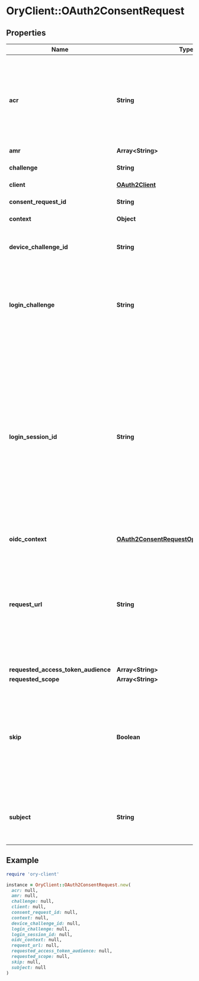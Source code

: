 # OryClient::OAuth2ConsentRequest

## Properties

| Name | Type | Description | Notes |
| ---- | ---- | ----------- | ----- |
| **acr** | **String** | ACR represents the Authentication AuthorizationContext Class Reference value for this authentication session. You can use it to express that, for example, a user authenticated using two factor authentication. | [optional] |
| **amr** | **Array&lt;String&gt;** |  | [optional] |
| **challenge** | **String** | Challenge is used to retrieve/accept/deny the consent request. |  |
| **client** | [**OAuth2Client**](OAuth2Client.md) |  | [optional] |
| **consent_request_id** | **String** | ConsentRequestID is the ID of the consent request. | [optional] |
| **context** | **Object** |  | [optional] |
| **device_challenge_id** | **String** | DeviceChallenge is the device challenge this consent challenge belongs to, if this flow was initiated by a device. | [optional] |
| **login_challenge** | **String** | LoginChallenge is the login challenge this consent challenge belongs to. It can be used to associate a login and consent request in the login &amp; consent app. | [optional] |
| **login_session_id** | **String** | LoginSessionID is the login session ID. If the user-agent reuses a login session (via cookie / remember flag) this ID will remain the same. If the user-agent did not have an existing authentication session (e.g. remember is false) this will be a new random value. This value is used as the \&quot;sid\&quot; parameter in the ID Token and in OIDC Front-/Back- channel logout. It&#39;s value can generally be used to associate consecutive login requests by a certain user. | [optional] |
| **oidc_context** | [**OAuth2ConsentRequestOpenIDConnectContext**](OAuth2ConsentRequestOpenIDConnectContext.md) |  | [optional] |
| **request_url** | **String** | RequestURL is the original OAuth 2.0 Authorization URL requested by the OAuth 2.0 client. It is the URL which initiates the OAuth 2.0 Authorization Code or OAuth 2.0 Implicit flow. This URL is typically not needed, but might come in handy if you want to deal with additional request parameters. | [optional] |
| **requested_access_token_audience** | **Array&lt;String&gt;** |  | [optional] |
| **requested_scope** | **Array&lt;String&gt;** |  | [optional] |
| **skip** | **Boolean** | Skip, if true, implies that the client has requested the same scopes from the same user previously. If true, you must not ask the user to grant the requested scopes. You must however either allow or deny the consent request using the usual API call. | [optional] |
| **subject** | **String** | Subject is the user ID of the end-user that authenticated. Now, that end user needs to grant or deny the scope requested by the OAuth 2.0 client. | [optional] |

## Example

```ruby
require 'ory-client'

instance = OryClient::OAuth2ConsentRequest.new(
  acr: null,
  amr: null,
  challenge: null,
  client: null,
  consent_request_id: null,
  context: null,
  device_challenge_id: null,
  login_challenge: null,
  login_session_id: null,
  oidc_context: null,
  request_url: null,
  requested_access_token_audience: null,
  requested_scope: null,
  skip: null,
  subject: null
)
```

